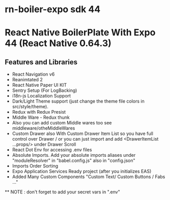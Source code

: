 # rn-boiler-expo sdk 44

<h1>React Native BoilerPlate  With Expo 44 (React Native 0.64.3)</h1>

 <h2>Features and Libraries</h2>

 - React Navigation v6
 - Reanimtated 2
 - React Native Paper UI KIT
 - Sentry Setup (For LogBacking)
 - i18n-js Localization Support
 - Dark/Light Theme support (just change the theme file colors in src/style/theme).
 - Redux with Redux Presist
 - Middle Ware - Redux thunk
 - Also you can add custom Middle wares too see middleware/otheMiddleWares
 - Custom Drawer also With Custom Drawer Item List so you have full control over Drawer / or you can just import and add <DrawerItemList ...props/> under Drawer Scroll
 - React Dot Env for accessing .env files
 - Absolute Imports. Add your absolute imports aliases under "moduleResolver" in "babel.config.js" also in "config.json"
 - Imports Order Sorting
 - Expo Application Services Ready project (after you initializes EAS)
 - Added Many Custom Components "Custom Text/ Custom Buttons / Fabs ..."
 
** NOTE : don't forget to add your secret vars in ".env"
